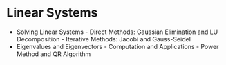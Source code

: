 # Linear Systems

- Solving Linear Systems
       - Direct Methods: Gaussian Elimination and LU Decomposition
       - Iterative Methods: Jacobi and Gauss-Seidel
- Eigenvalues and Eigenvectors
       - Computation and Applications
       - Power Method and QR Algorithm